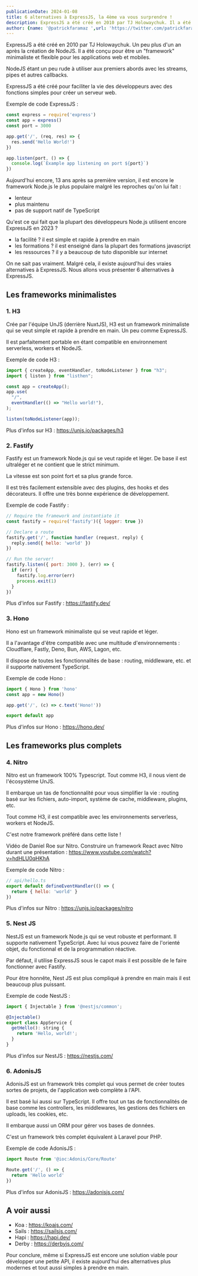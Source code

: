 ```yaml
---
publicationDate: 2024-01-08
title: 6 alternatives à ExpressJS, la 4ème va vous surprendre !
description: ExpressJS a été créé en 2010 par TJ Holowaychuk. Il a été conçu pour être un "framework" minimaliste et flexible pour les applications web et mobiles.ExpressJS a été créé pour faciliter la vie des développeurs avec des fonctions simples pour créer un serveur web.
author: {name: '@patrickfaramaz ',url: 'https://twitter.com/patrickfaramaz'}
---
```


ExpressJS a été créé en 2010 par TJ Holowaychuk. Un peu plus d'un an après la création de NodeJS. Il a été conçu pour être un "framework" minimaliste et flexible pour les applications web et mobiles.

NodeJS étant un peu rude à utiliser aux premiers abords avec les streams, pipes et autres callbacks.

ExpressJS a été créé pour faciliter la vie des développeurs avec des fonctions simples pour créer un serveur web.

Exemple de code ExpressJS :

```javascript
const express = require('express')
const app = express()
const port = 3000

app.get('/', (req, res) => {
  res.send('Hello World!')
})

app.listen(port, () => {
  console.log(`Example app listening on port ${port}`)
})
```

Aujourd'hui encore, 13 ans après sa première version, il est encore le framework Node.js le plus populaire malgré les reproches qu'on lui fait :

- lenteur
- plus maintenu
- pas de support natif de TypeScript

Qu'est ce qui fait que la plupart des développeurs Node.js utilisent encore ExpressJS en 2023 ?

- la facilité ? il est simple et rapide à prendre en main
- les formations ? il est enseigné dans la plupart des formations javascript
- les ressources ? il y a beaucoup de tuto disponible sur internet

On ne sait pas vraiment. Malgré cela, il existe aujourd'hui des vraies alternatives à ExpressJS.
Nous allons vous présenter 6 alternatives à ExpressJS.

## Les frameworks minimalistes

### 1. H3

Crée par l'équipe UnJS (derrière NuxtJS), H3 est un framework minimaliste qui se veut simple et rapide à prendre en main. Un peu comme ExpressJS.

Il est parfaitement portable en étant compatible en environnement serverless, workers et NodeJS.

Exemple de code H3 :

```javascript
import { createApp, eventHandler, toNodeListener } from "h3";
import { listen } from "listhen";

const app = createApp();
app.use(
  "/",
  eventHandler(() => "Hello world!"),
);

listen(toNodeListener(app));
```

Plus d'infos sur H3 : <https://unjs.io/packages/h3>

### 2. Fastify

Fastify est un framework Node.js qui se veut rapide et léger. De base il est ultraléger et ne contient que le strict minimum.

La vitesse est son point fort et sa plus grande force.

Il est très facilement extensible avec des plugins, des hooks et des décorateurs. Il offre une très bonne expérience de développement.

Exemple de code Fastify :

```javascript
// Require the framework and instantiate it
const fastify = require('fastify')({ logger: true })

// Declare a route
fastify.get('/', function handler (request, reply) {
  reply.send({ hello: 'world' })
})

// Run the server!
fastify.listen({ port: 3000 }, (err) => {
  if (err) {
    fastify.log.error(err)
    process.exit(1)
  }
})
```

Plus d'infos sur Fastify : <https://fastify.dev/>

### 3. Hono

Hono est un framework minimaliste qui se veut rapide et léger.

Il a l'avantage d'être compatible avec une multitude d'environnements : Cloudflare, Fastly, Deno, Bun, AWS, Lagon, etc.

Il dispose de toutes les fonctionnalités de base : routing, middleware, etc. et il supporte nativement TypeScript.

Exemple de code Hono :

```javascript
import { Hono } from 'hono'
const app = new Hono()

app.get('/', (c) => c.text('Hono!'))

export default app
```

Plus d'infos sur Hono : <https://hono.dev/>

## Les frameworks plus complets


### 4. Nitro

Nitro est un framework 100% Typescript. Tout comme H3, il nous vient de l'écosystème UnJS.

Il embarque un tas de fonctionnalité pour vous simplifier la vie : routing basé sur les fichiers, auto-import, système de cache, middleware, plugins, etc.

Tout comme H3, il est compatible avec les environnements serverless, workers et NodeJS.

C'est notre framework préféré dans cette liste !

Vidéo de Daniel Roe sur Nitro. Construire un framework React avec Nitro durant une présentation : https://www.youtube.com/watch?v=hdHLU0qHKhA

Exemple de code Nitro :

```javascript
// api/hello.ts
export default defineEventHandler(() => {
  return { hello: 'world' }
})
```

Plus d'infos sur Nitro : <https://unjs.io/packages/nitro>


### 5. Nest JS

NestJS est un framework Node.js qui se veut robuste et performant. Il supporte nativement TypeScript. Avec lui vous pouvez faire de l'orienté objet, du fonctionnal et de la programmation réactive.

Par défaut, il utilise ExpressJS sous le capot mais il est possible de le faire fonctionner avec Fastify.

Pour être honnête, Nest JS est plus compliqué à prendre en main mais il est beaucoup plus puissant.

Exemple de code NestJS :

```javascript
import { Injectable } from '@nestjs/common';

@Injectable()
export class AppService {
  getHello(): string {
    return 'Hello, world!';
  }
}
```

Plus d'infos sur NestJS : <https://nestjs.com/>

### 6. AdonisJS

AdonisJS est un framework très complet qui vous permet de créer toutes sortes de projets, de l'application web complète à l'API.

Il est basé lui aussi sur TypeScript. Il offre tout un tas de fonctionnalités de base comme les controllers, les middlewares, les gestions des fichiers en uploads, les cookies, etc.

Il embarque aussi un ORM pour gérer vos bases de données.

C'est un framework très complet équivalent à Laravel pour PHP.

Exemple de code AdonisJS :

```javascript
import Route from '@ioc:Adonis/Core/Route'

Route.get('/', () => {
  return 'Hello world'
})
```

Plus d'infos sur AdonisJS : <https://adonisjs.com/>

## A voir aussi

- Koa : <https://koajs.com/>
- Sails : <https://sailsjs.com/>
- Hapi : <https://hapi.dev/>
- Derby : <https://derbyjs.com/>

Pour conclure, même si ExpressJS est encore une solution viable pour développer une petite API, il existe aujourd'hui des alternatives plus modernes et tout aussi simples à prendre en main.

